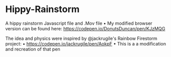 # Hippy-Rainstorm
A hippy rainstorm Javascript file and .Mov file
 • My modified browser version can be found here: https://codepen.io/DonutsDuncan/pen/KJzMQG



The idea and physics were inspired by @jackrugile's Rainbow Firestorm project:
 • https://codepen.io/jackrugile/pen/AokpF
 • This is a a modification and recreation of that pen
